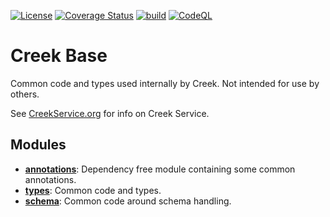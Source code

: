 [![License](https://img.shields.io/badge/License-Apache%202.0-blue.svg)](https://opensource.org/licenses/Apache-2.0)
[![Coverage Status](https://coveralls.io/repos/github/creek-service/creek-base/badge.svg?branch=main)](https://coveralls.io/github/creek-service/creek-base?branch=main)
[![build](https://github.com/creek-service/creek-base/actions/workflows/build.yml/badge.svg)](https://github.com/creek-service/creek-base/actions/workflows/build.yml)
[![CodeQL](https://github.com/creek-service/creek-base/actions/workflows/codeql.yml/badge.svg)](https://github.com/creek-service/creek-base/actions/workflows/codeql.yml)

# Creek Base

Common code and types used internally by Creek.
Not intended for use by others.

See [CreekService.org](https://www.creekservice.org) for info on Creek Service. 

## Modules

* **[annotations](annotation)**: Dependency free module containing some common annotations.
* **[types](type)**: Common code and types.
* **[schema](schema)**: Common code around schema handling.


